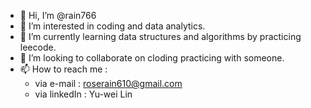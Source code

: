 - 👋 Hi, I’m @rain766
- 👀 I’m interested in coding and data analytics.
- 🌱 I’m currently learning data structures and algorithms by practicing leecode.
- 💞️ I’m looking to collaborate on cloding practicing with someone.
- 📫 How to reach me :
  - via e-mail : roserain610@gmail.com
  - via linkedIn : Yu-wei Lin

<!---
rain766/rain766 is a ✨ special ✨ repository because its `README.md` (this file) appears on your GitHub profile.
You can click the Preview link to take a look at your changes.
--->
